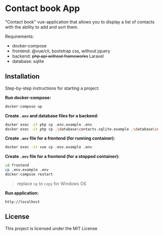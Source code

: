 # Contact book App
"Contact book" vue-application that allows you to display a list of contacts with the ability to add and sort them.

Requirements:
- docker-compose
- frontend: @vue/cli, bootstrap css, without jquery
- backend: ~~php api without frameworks~~ Laravel
- database: sqlite

## Installation

Step-by-step instructions for starting a project:

**Run docker-compose:**
```bash
docker-compose up
```

**Create `.env` and database files for a backend:**
```bash
docker exec -it php cp .env.example .env
docker exec -it php cp .\database\contacts.sqlite.example .\database\contacts.sqlite
```

**Create `.env` file for a frontend (for running container):**
```bash
docker exec -it vue cp .env.example .env
```

**Create `.env` file for a frontend (for a stopped container):**
```bash
cd frontend
cp .env.example .env
docker-compose restart
```
> replace `cp` to `copy` for Windows OS

**Run application:**
```
http://localhost
```

## License

This project is licensed under the MIT License